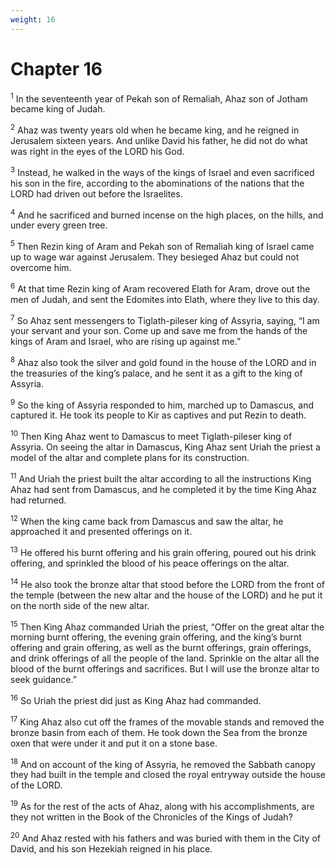```yaml
---
weight: 16
---
```


# Chapter 16

<sup>1</sup> In the seventeenth year of Pekah son of Remaliah, Ahaz son of Jotham became king of Judah. 

<sup>2</sup> Ahaz was twenty years old when he became king, and he reigned in Jerusalem sixteen years. And unlike David his father, he did not do what was right in the eyes of the LORD his God. 

<sup>3</sup> Instead, he walked in the ways of the kings of Israel and even sacrificed his son in the fire, according to the abominations of the nations that the LORD had driven out before the Israelites. 

<sup>4</sup> And he sacrificed and burned incense on the high places, on the hills, and under every green tree. 

<sup>5</sup> Then Rezin king of Aram and Pekah son of Remaliah king of Israel came up to wage war against Jerusalem. They besieged Ahaz but could not overcome him. 

<sup>6</sup> At that time Rezin king of Aram recovered Elath for Aram, drove out the men of Judah, and sent the Edomites into Elath, where they live to this day. 

<sup>7</sup> So Ahaz sent messengers to Tiglath-pileser king of Assyria, saying, “I am your servant and your son. Come up and save me from the hands of the kings of Aram and Israel, who are rising up against me.” 

<sup>8</sup> Ahaz also took the silver and gold found in the house of the LORD and in the treasuries of the king’s palace, and he sent it as a gift to the king of Assyria. 

<sup>9</sup> So the king of Assyria responded to him, marched up to Damascus, and captured it. He took its people to Kir as captives and put Rezin to death. 

<sup>10</sup> Then King Ahaz went to Damascus to meet Tiglath-pileser king of Assyria. On seeing the altar in Damascus, King Ahaz sent Uriah the priest a model of the altar and complete plans for its construction. 

<sup>11</sup> And Uriah the priest built the altar according to all the instructions King Ahaz had sent from Damascus, and he completed it by the time King Ahaz had returned. 

<sup>12</sup> When the king came back from Damascus and saw the altar, he approached it and presented offerings on it. 

<sup>13</sup> He offered his burnt offering and his grain offering, poured out his drink offering, and sprinkled the blood of his peace offerings on the altar. 

<sup>14</sup> He also took the bronze altar that stood before the LORD from the front of the temple (between the new altar and the house of the LORD) and he put it on the north side of the new altar. 

<sup>15</sup> Then King Ahaz commanded Uriah the priest, “Offer on the great altar the morning burnt offering, the evening grain offering, and the king’s burnt offering and grain offering, as well as the burnt offerings, grain offerings, and drink offerings of all the people of the land. Sprinkle on the altar all the blood of the burnt offerings and sacrifices. But I will use the bronze altar to seek guidance.” 

<sup>16</sup> So Uriah the priest did just as King Ahaz had commanded. 

<sup>17</sup> King Ahaz also cut off the frames of the movable stands and removed the bronze basin from each of them. He took down the Sea from the bronze oxen that were under it and put it on a stone base. 

<sup>18</sup> And on account of the king of Assyria, he removed the Sabbath canopy they had built in the temple and closed the royal entryway outside the house of the LORD. 

<sup>19</sup> As for the rest of the acts of Ahaz, along with his accomplishments, are they not written in the Book of the Chronicles of the Kings of Judah? 

<sup>20</sup> And Ahaz rested with his fathers and was buried with them in the City of David, and his son Hezekiah reigned in his place. 


